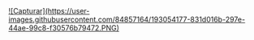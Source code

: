<a href="https:https://mega.nz/file/oF8CFKRQ#WxHZLVFuq7ueD1TADrj8A13_ckvRoo6iRbAfC_O0tSg">
![Capturar](https://user-images.githubusercontent.com/84857164/193054177-831d016b-297e-44ae-99c8-f30576b79472.PNG)
</a>
   

